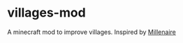 # villages-mod
A minecraft mod to improve villages. Inspired by [Millenaire](https://github.com/MoonCutter2B/Millenaire)
